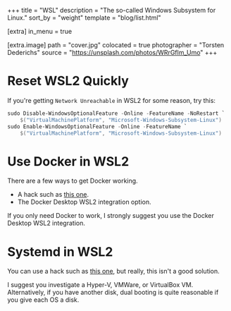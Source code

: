 +++
title = "WSL"
description = "The so-called Windows Subsystem for Linux."
sort_by = "weight"
template = "blog/list.html"

[extra]
in_menu = true

[extra.image]
path = "cover.jpg"
colocated = true
photographer = "Torsten Dederichs"
source = "https://unsplash.com/photos/WRrGflm_Umo"
+++

# Reset WSL2 Quickly

If you're getting `Network Unreachable` in WSL2 for some reason, try this:

```powershell
sudo Disable-WindowsOptionalFeature -Online -FeatureName -NoRestart `
    $("VirtualMachinePlatform", "Microsoft-Windows-Subsystem-Linux")
sudo Enable-WindowsOptionalFeature -Online -FeatureName `
    $("VirtualMachinePlatform", "Microsoft-Windows-Subsystem-Linux")
```

# Use Docker in WSL2

There are a few ways to get Docker working.

* A hack such as [this one](https://hoverbear.org/blog/getting-the-most-out-of-wsl/#get-systemd-functional).
* The Docker Desktop WSL2 integration option.

If you only need Docker to work, I strongly suggest you use the Docker Desktop WSL2 integration.

# Systemd in WSL2

You can use a hack such as [this one](https://hoverbear.org/blog/getting-the-most-out-of-wsl/#get-systemd-functional), but really, this isn't a good solution.

I suggest you investigate a Hyper-V, VMWare, or VirtualBox VM. Alternatively, if you have another disk, dual booting is quite reasonable if you give each OS a disk.